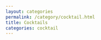 ```yaml
---
layout: categories
permalink: /category/cocktail.html
title: Cocktails
categories: cocktail
---
```

